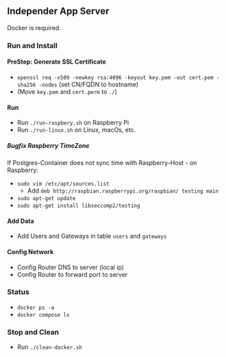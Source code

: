 ## Independer App Server

Docker is required.

### Run and Install

#### PreStep: Generate SSL Certificate

- `openssl req -x509 -newkey rsa:4096 -keyout key.pem -out cert.pem -sha256 -nodes` (set CN/FQDN to hostname)
- (Move `key.pem` and `cert.perm` to `./`)

#### Run

- Run `./run-raspbery.sh` on Raspberry Pi
- Run `./run-linux.sh` on Linux, macOs, etc.

##### Bugfix Raspberry TimeZone

If Postgres-Container does not sync time with Raspberry-Host - on Raspberry:

- `sudo vim /etc/apt/sources.list`
    - Add `deb http://raspbian.raspberrypi.org/raspbian/ testing main`
- `sudo apt-get update`
- `sudo apt-get install libseccomp2/testing`

#### Add Data

- Add Users and Gateways in table `users` and `gateways`

#### Config Network

- Config Router DNS to server (local ip)
- Config Router to forward port to server

### Status

- `docker ps -a`
- `docker compose ls`

### Stop and Clean

- Run `./clean-docker.sh`
